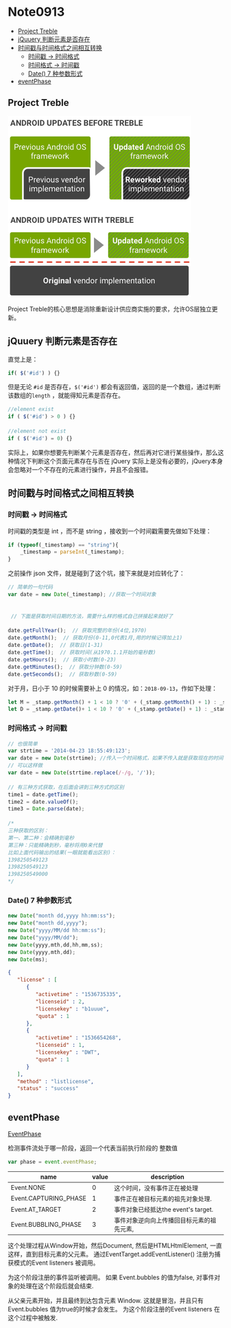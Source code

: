 # Note0913



<!-- MarkdownTOC -->

- [Project Treble](#project-treble)
- [jQuuery 判断元素是否存在](#jquuery-判断元素是否存在)
- [时间戳与时间格式之间相互转换](#时间戳与时间格式之间相互转换)
  - [时间戳 -> 时间格式](#时间戳---时间格式)
  - [时间格式 -> 时间戳](#时间格式---时间戳)
  - [Date\(\) 7 种参数形式](#date-7-种参数形式)
- [eventPhase](#eventphase)

<!-- /MarkdownTOC -->


## Project Treble

[![](./image/Project-Treble-before-and-after.png)](https://www.androidauthority.com/project-treble-818225/)

Project Treble的核心思想是消除重新设计供应商实施的要求，允许OS层独立更新。



## jQuuery 判断元素是否存在

直觉上是：

```js
if( $('#id') ) {}
```
但是无论 `#id` 是否存在，`$('#id')` 都会有返回值，返回的是一个数组，通过判断该数组的`length` ，就能得知元素是否存在。

```js
//element exist
if ( $('#id') > 0 ) {}

//element not exist
if ( $('#id') = 0) {}
```

实际上，如果你想要先判断某个元素是否存在，然后再对它进行某些操作，那么这种情况下判断这个页面元素存在与否在 jQuery 实际上是没有必要的，jQuery本身会忽略对一个不存在的元素进行操作，并且不会报错。


## 时间戳与时间格式之间相互转换

### 时间戳 -> 时间格式

时间戳的类型是 int ，而不是 string ，接收到一个时间戳需要先做如下处理：

```js
if (typeof(_timestamp) == "string"){
    _timestamp = parseInt(_timestamp);
}
```
之前操作 json 文件，就是碰到了这个坑，接下来就是对应转化了：

```js
// 简单的一句代码
var date = new Date(_timestamp); //获取一个时间对象


 // 下面是获取时间日期的方法，需要什么样的格式自己拼接起来就好了
 
date.getFullYear();  // 获取完整的年份(4位,1970)
date.getMonth();  // 获取月份(0-11,0代表1月,用的时候记得加上1)
date.getDate();  // 获取日(1-31)
date.getTime();  // 获取时间(从1970.1.1开始的毫秒数)
date.getHours();  // 获取小时数(0-23)
date.getMinutes();  // 获取分钟数(0-59)
date.getSeconds();  // 获取秒数(0-59)
```

对于月，日小于 10 的时候需要补上 0 的情况，如：`2018-09-13`，作如下处理：

```js
let M = _stamp.getMonth() + 1 < 10 ? '0' + (_stamp.getMonth() + 1) : _stamp.getMonth() + 1;
let D = _stamp.getDate()+ 1 < 10 ? '0' + (_stamp.getDate() + 1) : _stamp.getDate() + 1;
```

### 时间格式 -> 时间戳


```js
// 也很简单
var strtime = '2014-04-23 18:55:49:123';
var date = new Date(strtime); //传入一个时间格式，如果不传入就是获取现在的时间了，这样做不兼容火狐。
// 可以这样做
var date = new Date(strtime.replace(/-/g, '/'));

// 有三种方式获取，在后面会讲到三种方式的区别
time1 = date.getTime();
time2 = date.valueOf();
time3 = Date.parse(date);

/* 
三种获取的区别：
第一、第二种：会精确到毫秒
第三种：只能精确到秒，毫秒将用0来代替
比如上面代码输出的结果(一眼就能看出区别)：
1398250549123
1398250549123
1398250549000 
*/
```

### Date() 7 种参数形式

```js
new Date("month dd,yyyy hh:mm:ss");
new Date("month dd,yyyy");
new Date("yyyy/MM/dd hh:mm:ss");
new Date("yyyy/MM/dd");
new Date(yyyy,mth,dd,hh,mm,ss);
new Date(yyyy,mth,dd);
new Date(ms);
```


```json
{
   "license" : [
      {
         "activetime" : "1536735335",
         "licenseid" : 2,
         "licensekey" : "b1uuue",
         "quota" : 1
      },
      {
         "activetime" : "1536654268",
         "licenseid" : 1,
         "licensekey" : "DWT",
         "quota" : 1
      }
   ],
   "method" : "listlicense",
   "status" : "success"
}
```


## eventPhase

[EventPhase](https://developer.mozilla.org/zh-CN/docs/Web/API/Event/eventPhase)

检测事件流处于哪一阶段，返回一个代表当前执行阶段的 整数值

```js
var phase = event.eventPhase;
```

name|value|description
-|-|-
Event.NONE  |0|  这个时间，没有事件正在被处理
Event.CAPTURING_PHASE  |1|  事件正在被目标元素的祖先对象处理.
Event.AT_TARGET  |2|  事件对象已经抵达the event's target. 
Event.BUBBLING_PHASE  |3|  事件对象逆向向上传播回目标元素的祖先元素, 

这个处理过程从Window开始，然后Document, 然后是HTMLHtmlElement, 一直这样，直到目标元素的父元素。 通过EventTarget.addEventListener() 注册为捕获模式的Event listeners 被调用。

为这个阶段注册的事件监听被调用。 如果 Event.bubbles 的值为false, 对事件对象的处理在这个阶段后就会结束.

从父亲元素开始，并且最终到达包含元素 Window. 这就是冒泡，并且只有Event.bubbles 值为true的时候才会发生。 为这个阶段注册的Event listeners 在这个过程中被触发.
